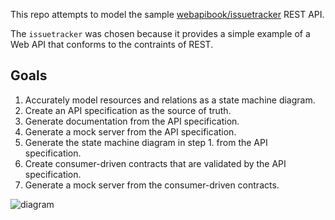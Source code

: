 This repo attempts to model the sample [webapibook/issuetracker](https://github.com/webapibook/issuetracker) REST API. 

The `issuetracker` was chosen because it provides a simple example of a Web API that conforms to the contraints of REST.

## Goals

1. Accurately model resources and relations as a state machine diagram.
1. Create an API specification as the source of truth. 
1. Generate documentation from the API specification.
1. Generate a mock server from the API specification.
1. Generate the state machine diagram in step 1. from the API specification.
1. Create consumer-driven contracts that are validated by the API specification.
1. Generate a mock server from the consumer-driven contracts.

![diagram](http://www.plantuml.com/plantuml/proxy?idx=0&src=https://raw.githubusercontent.com/josephgardner/rest-design/master/diagram.puml?rev=5 "state machine")
